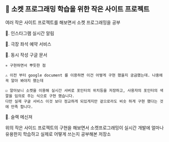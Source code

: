 ## 📓 소켓 프로그래밍 학습을 위한 작은 사이트 프로젝트

여러 작은 사이트 프로젝트를 해보면서 소켓 프로그래밍을 공부

🔵. 인스타그램 실시간 알림


🔵. 극장 좌석 예약 서비스


🔵. 동시 작성 구글 문서

    ✳️ 구현하면서 뿌듯한 점
    
    ⚠️ 이전 부터 google document 를 이용하면 이건 어떻게 구현 했을지 궁금했는데. 나중에 꼭 알아 봐야지 했는데
    
    ☑️ 알아보니 소켓을 이용해 실시간 서버로 포인터의 위치등을 저장하고, 사용자의 포인터의 색깔을 임의로 주는 식으로 구현 했습니다.
    다만 실제 구글 서비스 이것 보다 정교하게 되있게지만 겉으로라도 비슷 하게 구현 했다는 것에 만족 합니다.

🔵. 슬랙 메신져



위의 작은 사이드 프로젝트의 구현을 해보면서 소켓프로그래밍이 실시간 개발에 얼마나 유용한지 학습하고
실제로 어떻게 쓰는지 공부해본 저장소
